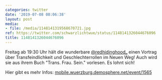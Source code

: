 ```yaml
---
categories: twitter
date: '2019-07-08 08:06:38'
layout: post
media:
- file: /media/1148141319568670721.jpg
ref: https://twitter.com/schwarzlichtwue/status/1148141326044676096
title: 1148141326044676096
---
```

Freitag ab 19:30 Uhr hält die wunderbare [@redhidinghood_](https://twitter.com/redhidinghood_) einen Vortrag über Transfeindlichkeit und Geschlechterrollen im Neuen Weg! Auch wird sie aus ihrem Buch "Trans. Frau. Sein." vorlesen. Es lohnt sich!



Hier gibt es mehr Infos: [mobile.wuerzburg.demosphere.net/event/1565](https://mobile.wuerzburg.demosphere.net/event/1565) 